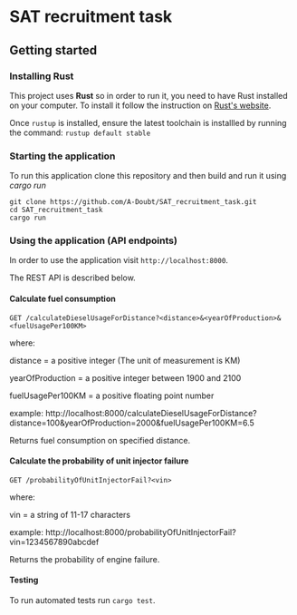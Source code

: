 <h1>SAT recruitment task</h1>

## Getting started

### Installing Rust
This project uses **Rust** so in order to run it, you need to have Rust installed on your computer.
To install it follow the instruction on [Rust's website](https://www.rust-lang.org/).

Once  `rustup`  is installed, ensure the latest toolchain is installled by running the command:
`rustup default stable`

### Starting the application
To run this application clone this repository and then build and run it using *cargo run*
```
git clone https://github.com/A-Doubt/SAT_recruitment_task.git
cd SAT_recruitment_task
cargo run
```

### Using the application (API endpoints)
In order to use the application visit `http://localhost:8000`.

The REST API is described below.

#### Calculate fuel consumption
`GET /calculateDieselUsageForDistance?<distance>&<yearOfProduction>&<fuelUsagePer100KM>`

where:

distance = a positive integer (The unit of measurement is KM)

yearOfProduction = a positive integer between 1900 and 2100

fuelUsagePer100KM = a positive floating point number


example: http://localhost:8000/calculateDieselUsageForDistance?distance=100&yearOfProduction=2000&fuelUsagePer100KM=6.5

Returns fuel consumption on specified distance.

#### Calculate the probability of unit injector failure
`GET /probabilityOfUnitInjectorFail?<vin>`

where:

vin = a string of 11-17 characters

example: http://localhost:8000/probabilityOfUnitInjectorFail?vin=1234567890abcdef

Returns the probability of engine failure.

#### Testing
To run automated tests run
`cargo test`.
